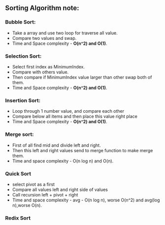 ## Sorting Algorithm note:

### Bubble Sort:
- Take a array and use two loop for traverse all value.
- Compare two values and swap.
- Time and Space complexity - **O(n^2) and O(1)**.

### Selection Sort:
- Select first index as MinimumIndex. 
- Compare with others value.
- Then compare if MinimumIndex value larger than other swap both of them.
- Time and Space complexity - **O(n^2) and O(1)**.

### Insertion Sort:
- Loop through 1 number value, and compare each other
- Compare below all items and then place this value right place
- Time and Space complexity - **O(n^2) and O(1)**.

### Merge sort:
- First of all find mid and divide left and right.
- Then this left and right values send to merge function to make merge them.
- Time and space complexity - O(n log n) and O(n).

### Quick Sort
- select pivot as a first
- Compare all values left and right side of values
- Call recursion left + pivot + right
- Time and space complexity - avg - O(n log n), worse O(n^2) and avg(log n),worse O(n).

### Redix Sort
